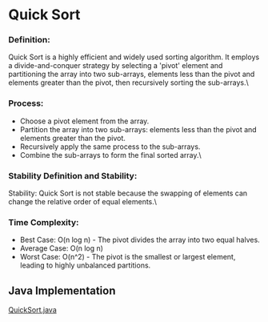 # Quick Sort
### Definition:
Quick Sort is a highly efficient and widely used sorting algorithm. It employs a divide-and-conquer strategy by selecting a 'pivot' element and partitioning the array into two sub-arrays, elements less than the pivot and elements greater than the pivot, then recursively sorting the sub-arrays.\\

### Process:
- Choose a pivot element from the array.
- Partition the array into two sub-arrays: elements less than the pivot and elements greater than the pivot.
- Recursively apply the same process to the sub-arrays.
- Combine the sub-arrays to form the final sorted array.\\


### Stability Definition and Stability:
Stability: Quick Sort is not stable because the swapping of elements can change the relative order of equal elements.\\

### Time Complexity:
- Best Case: O(n log n) - The pivot divides the array into two equal halves.
- Average Case: O(n log n)
- Worst Case: O(n^2) - The pivot is the smallest or largest element, leading to highly unbalanced partitions.

## Java Implementation 
[QuickSort.java](https://github.com/Roua91/Courses/blob/main/Algorithms/Sorting/QuickSort/QuickSort.java)
